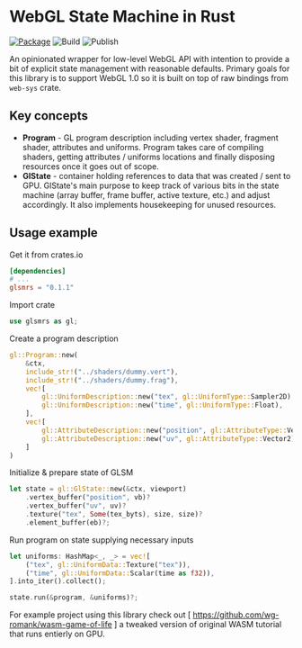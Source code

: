 # WebGL State Machine in Rust

[![Package][package-img]][package-url] ![Build](https://github.com/wg-romank/glsmrs/workflows/Build/badge.svg?branch=master) ![Publish](https://github.com/wg-romank/glsmrs/workflows/Publish/badge.svg)

An opinionated wrapper for low-level WebGL API with intention to provide a bit of explicit state management with reasonable defaults.
Primary goals for this library is to support WebGL 1.0 so it is built on top of raw bindings from `web-sys` crate.

## Key concepts

- **Program** - GL program description including vertex shader, fragment shader, attributes and uniforms. Program takes care of compiling shaders, getting attributes / uniforms locations and finally disposing resources once it goes out of scope.
- **GlState** - container holding references to data that was created / sent to GPU. GlState's main purpose to keep track of various bits in the state machine (array buffer, frame buffer, active texture, etc.) and adjust accordingly. It also implements housekeeping for unused resources.

## Usage example

Get it from crates.io

```toml
[dependencies]
# ...
glsmrs = "0.1.1"
```

Import crate

```rust
use glsmrs as gl;
```

Create a program description

```rust
gl::Program::new(
    &ctx,
    include_str!("../shaders/dummy.vert"),
    include_str!("../shaders/dummy.frag"),
    vec![
        gl::UniformDescription::new("tex", gl::UniformType::Sampler2D),
        gl::UniformDescription::new("time", gl::UniformType::Float),
    ],
    vec![
        gl::AttributeDescription::new("position", gl::AttributeType::Vector2),
        gl::AttributeDescription::new("uv", gl::AttributeType::Vector2),
    ]
)
```

Initialize & prepare state of GLSM

```rust
let state = gl::GlState::new(&ctx, viewport)
    .vertex_buffer("position", vb)?
    .vertex_buffer("uv", uv)?
    .texture("tex", Some(tex_byts), size, size)?
    .element_buffer(eb)?;
```

Run program on state supplying necessary inputs

```rust
let uniforms: HashMap<_, _> = vec![
    ("tex", gl::UniformData::Texture("tex")),
    ("time", gl::UniformData::Scalar(time as f32)),
].into_iter().collect();

state.run(&program, &uniforms)?;
```

For example project using this library check out [ https://github.com/wg-romank/wasm-game-of-life ] a tweaked version of original WASM tutorial that runs entierly on GPU.

[package-img]: https://img.shields.io/crates/v/glsmrs
[package-url]: https://crates.io/crates/glsmrs
